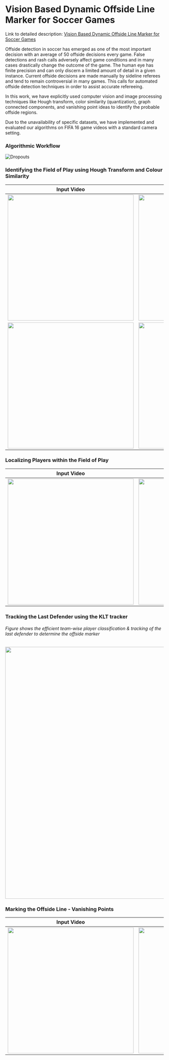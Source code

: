 # Vision Based Dynamic Offside Line Marker for Soccer Games

Link to detailed description: [Vision Based Dynamic Offside Line Marker for Soccer Games](https://arxiv.org/pdf/1804.06438.pdf)

Offside detection in soccer has emerged as one
of the most important decision with an average of 50 offside
decisions every game. False detections and rash calls adversely
affect game conditions and in many cases drastically change
the outcome of the game. The human eye has finite precision
and can only discern a limited amount of detail in a given
instance. Current offside decisions are made manually by
sideline referees and tend to remain controversial in many
games. This calls for automated offside detection techniques
in order to assist accurate refereeing.


In this work, we have explicitly used computer vision and
image processing techniques like Hough transform, color similarity (quantization), graph
connected components, and vanishing point ideas to identify
the probable offside regions.

Due to the unavailability of specific datasets, we have implemented and evaluated our algorithms on FIFA 16 game videos with a standard camera setting.

### Algorithmic Workflow
![Dropouts](https://github.com/surajkra/Vision-Based-Dynamic-Offside-Line-Marker-for-Soccer-Games/blob/master/Images/Workflow.png)

### Identifying the Field of Play using Hough Transform and Colour Similarity
| Input Video   | Cropped Field of Play|
| ------------- |:-------------:|
|  <img src="https://github.com/surajkra/Vision-Based-Dynamic-Offside-Line-Marker-for-Soccer-Games/blob/master/Images/Hough_Input.gif" width="400">   | <img src="https://github.com/surajkra/Vision-Based-Dynamic-Offside-Line-Marker-for-Soccer-Games/blob/master/Images/Hough_Output.gif" width="400"> |
|  <img src="https://github.com/surajkra/Vision-Based-Dynamic-Offside-Line-Marker-for-Soccer-Games/blob/master/Images/Input_Aud.PNG" width="400">   | <img src="https://github.com/surajkra/Vision-Based-Dynamic-Offside-Line-Marker-for-Soccer-Games/blob/master/Images/Output_Aud.PNG" width="400"> |
### Localizing Players within the Field of Play
| Input Video | Identifying Attacking Team  | Localizing player locations|
| ------------- |:-------------:|:-------------:|
|  <img src="https://github.com/surajkra/Vision-Based-Dynamic-Offside-Line-Marker-for-Soccer-Games/blob/master/Images/image10.gif" width="400">   | <img src="https://github.com/surajkra/Vision-Based-Dynamic-Offside-Line-Marker-for-Soccer-Games/blob/master/Images/image14.gif" width="400">   | <img src="https://github.com/surajkra/Vision-Based-Dynamic-Offside-Line-Marker-for-Soccer-Games/blob/master/Images/image15.gif" width="400"> |
### Tracking the Last Defender using the KLT tracker
###### Figure shows the efficient team-wise player classification & tracking of the last defender to determine the offside marker

<img src="https://github.com/surajkra/Vision-Based-Dynamic-Offside-Line-Marker-for-Soccer-Games/blob/master/Images/image20.gif" width="800">  

### Marking the Offside Line - Vanishing Points

| Input Video   | Cropped Field of Play|
| ------------- |:-------------:|
|  <img src="https://github.com/surajkra/Vision-Based-Dynamic-Offside-Line-Marker-for-Soccer-Games/blob/master/Images/image17.png" width="400">   | <img src="https://github.com/surajkra/Vision-Based-Dynamic-Offside-Line-Marker-for-Soccer-Games/blob/master/Images/image18.png" width="400"> |
